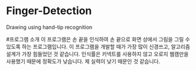 # Finger-Detection
Drawing using hand-tip recognition

#프로그램 소개
이 프로그램은 손 끝을 인식하여 손 끝으로 화면 상에서 그림을 그릴 수 있도록 하는 프로그램입니다. 이 프로그램을 개발할 때가 가장 많이 신경쓰고, 알고리즘 설계가 가장 힘들었던 것 같습니다.
인식률은 키넥트를 사용하지 않고 오로지 웹캠만을 사용했기 때문에 정확도가 낮습니다. 제 실력이 낮기 때문인 것 같습니다.
